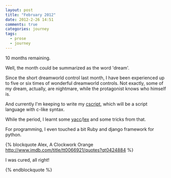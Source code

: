 ```yaml
---
layout: post
title: "February 2012"
date: 2012-2-26 14:51
comments: true
categories: journey
tags:
  - prose
  - journey
---
```


10 months remaining.

Well, the month could be summarized as the word 'dream'.

Since the short dreamworld control last month, I have been
experienced up to five or six times of wonderful dreamworld controls.
Not exactly, some of my dream, actually, are nightmare, while
the protagonist knows who himself is.

And currently I'm keeping to write my
[cscript](https://github.com/shouya/ruby-cscript), which will be a
script language with c-like syntax.

While the period, I learnt some
[yacc](https://en.wikipedia.org/wiki/Yacc)/[lex](https://en.wikipedia.org/wiki/Lex_programming_tool)
and some tricks from that.

For programming, I even touched a bit Ruby and django framework for python.

{% blockquote Alex, A Clockwork Orange http://www.imdb.com/title/tt0066921/quotes?qt0424884 %}

I was cured, all right!

{% endblockquote %}


